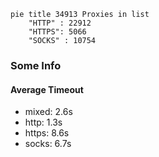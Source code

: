 
```mermaid
pie title 34913 Proxies in list
    "HTTP" : 22912
    "HTTPS": 5066
    "SOCKS" : 10754
```

### Some Info
#### Average Timeout

- mixed: 2.6s
- http: 1.3s
- https: 8.6s
- socks: 6.7s